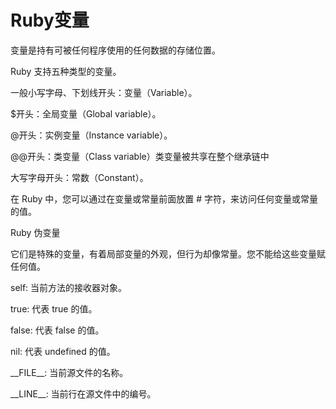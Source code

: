 # Ruby变量

变量是持有可被任何程序使用的任何数据的存储位置。

Ruby 支持五种类型的变量。

一般小写字母、下划线开头：变量（Variable）。

$开头：全局变量（Global variable）。

@开头：实例变量（Instance variable）。

@@开头：类变量（Class variable）类变量被共享在整个继承链中

大写字母开头：常数（Constant）。

在 Ruby 中，您可以通过在变量或常量前面放置 \# 字符，来访问任何变量或常量的值。

Ruby 伪变量

它们是特殊的变量，有着局部变量的外观，但行为却像常量。您不能给这些变量赋任何值。

self: 当前方法的接收器对象。

true: 代表 true 的值。

false: 代表 false 的值。

nil: 代表 undefined 的值。

\_\_FILE\_\_: 当前源文件的名称。

\_\_LINE\_\_: 当前行在源文件中的编号。

